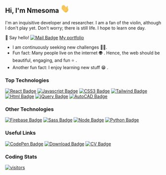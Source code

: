 ## Hi, I'm Nmesoma <img src="./.github/waving-gif.gif" width="28px" height="28px" alt="hi"> 
I'm an inquisitive developer and researcher. I am a fan of the violin, although I don't play yet. Don't worry; there is still life. I hope to learn one day.

:e-mail: Say hello!
[![Mail Badge](https://img.shields.io/badge/-Email-000000?logo=gmail&logoColor=ea4335&style=flat-square)](mailto:winniewinewriters@gmail.com)
[My portfolio][10]

- I am continuously seeking new challenges 🕵️‍♀️.
- Fun fact: Many people live on the internet :alien: . Hence, the web should be beautiful, engaging, and fun :star: .
- Another fun fact: I enjoy learning new stuff :grin: .

### Top Technologies
[![React Badge](https://img.shields.io/badge/-React-61DBFB?style=flat-square&labelColor=black&logo=react&logoColor=61DBFB)](#) [![Javascript Badge](https://img.shields.io/badge/-Javascript-F0DB4F?style=flat-square&labelColor=black&logo=javascript&logoColor=F0DB4F)](#) [![CSS3 Badge](https://img.shields.io/badge/-CSS3-1572b6?style=flat-square&labelColor=black&logo=css3&logoColor=1572b6)](#) [![Tailwind Badge](https://img.shields.io/badge/-Tailwind%20CSS-48b0f1?style=flat-square&labelColor=black&logo=tailwind-css&logoColor=48b0f1)](#) [![Html Badge](https://img.shields.io/badge/-HTML5-e34f26?style=flat-square&labelColor=black&logo=html5&logoColor=e34f26)](#) [![jQuery Badge](https://img.shields.io/badge/-jQuery-0769ad?style=flat-square&labelColor=black&logo=jquery&logoColor=0769ad)](#) [![AutoCAD Badge](https://img.shields.io/badge/-Autodesk%20Inventor-0696d7?style=flat-square&labelColor=black&logo=autodesk&logoColor=0696d7)](#)

### Other Technologies
[![Firebase Badge](https://img.shields.io/badge/-Firebase-ffca28?style=flat-square&labelColor=black&logo=firebase&logoColor=ffca28)](#) [![Sass Badge](https://img.shields.io/badge/-Sass-cc6699?style=flat-square&labelColor=black&logo=sass&logoColor=cc6699)](#) [![Node Badge](https://img.shields.io/badge/-Node.js-339933?style=flat-square&labelColor=black&logo=nodedotjs&logoColor=339933)](#) [![Python Badge](https://img.shields.io/badge/-Python-3776ab?style=flat-square&labelColor=black&logo=python&logoColor=3776ab)](#)

### Useful Links
[![CodePen Badge](https://img.shields.io/badge/-CodePen-000000?logo=codepen&logoColor=white&style=flat-square)](https://codepen.io/somtoChukwun/) [![Download Badge](https://img.shields.io/badge/-Download%20CV-000000?logo=icloud&logoColor=white&style=flat-square)](#) [![CV Badge](https://img.shields.io/badge/Email-Say%20Hi-ea4335?style=flat-square&labelColor=black&logo=gmail&logoColor=ea4335)](mailto:winniewinewriters@gmail.com)


### Coding Stats
[![visitors](https://visitor-badge.glitch.me/badge?page_id=somtoChukwun.somtoChukwun&left_color=black&right_color=lime)]()
<!--[![Nmesoma's GitHub stats](https://github-readme-stats.vercel.app/api?username=somtoChukwun&hide=contribs,prs,stars&theme=chartreuse-dark)]()-->

<!--START_SECTION:waka-->
<!--END_SECTION:waka-->
[10]: https://nmesoma-olumba.web.app/

